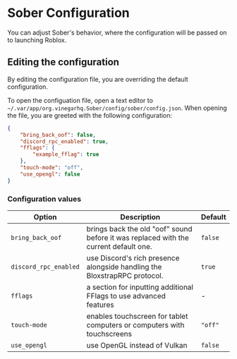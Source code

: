 # Sober Configuration

You can adjust Sober's behavior, where the configuration will be passed on to launching Roblox.

## Editing the configuration

By editing the configuration file, you are overriding the default configuration.

To open the configuation file, open a text editor to `~/.var/app/org.vinegarhq.Sober/config/sober/config.json`. When opening the file, you are greeted with the following configuration:

```json
{
    "bring_back_oof": false,
    "discord_rpc_enabled": true,
    "fflags": {
        "example_fflag": true
    },
    "touch-mode": "off",
    "use_opengl": false
}
```

### Configuration values
| Option                | Description                                                                           | Default   |
| --------------------- | ------------------------------------------------------------------------------------- | --------- |
| `bring_back_oof`      | brings back the old "oof" sound before it was replaced with the current default one.  | `false`   |
| `discord_rpc_enabled` | use Discord's rich presence alongside handling the BloxstrapRPC protocol.             | `true`    |
| `fflags`              | a section for inputting additional FFlags to use advanced features                    | -         |
| `touch-mode`          | enables touchscreen for tablet computers or computers with touchscreens               | `"off"`   |
| `use_opengl`          | use OpenGL instead of Vulkan                                                          | `false`   |